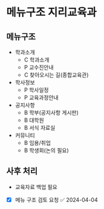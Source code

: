# 메뉴구조 지리교육과

## 메뉴구조

- 학과소개
  - C 학과소개
  - P 교수진안내
  - C 찾아오시는 길(종합교육관)
- 학사정보
  - P 학사일정
  - P 교육과정안내
- 공지사항
  - B 학부(공지사항 게시판)
  - B 대학원
  - B 서식 자료실
- 커뮤니티
  - B 임용/취업
  - B 학생회(논의 필요)

## 사후 처리

- 교육자료 백업 필요
- [x] 메뉴 구조 검토 요청 ✅ 2024-04-04
